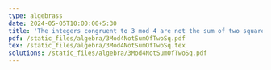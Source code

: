```yaml
---
type: algebrass
date: 2024-05-05T10:00:00+5:30
title: 'The integers congruent to 3 mod 4 are not the sum of two squares'
pdf: /static_files/algebra/3Mod4NotSumOfTwoSq.pdf
tex: /static_files/algebra/3Mod4NotSumOfTwoSq.tex
solutions: /static_files/algebra/3Mod4NotSumOfTwoSq.pdf
---
```




<!--
due_event: 
    type: due
    date: 2020-12-13T23:59:00+3:30
    description: 'Assignment alg #1 due'
-->
